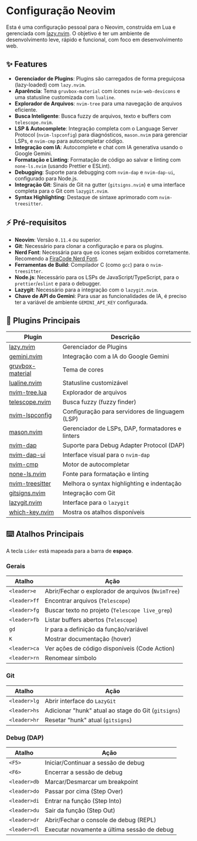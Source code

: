 # Configuração Neovim

Esta é uma configuração pessoal para o Neovim, construída em Lua e gerenciada com [lazy.nvim](https://github.com/folke/lazy.nvim). O objetivo é ter um ambiente de desenvolvimento leve, rápido e funcional, com foco em desenvolvimento web.

## ✨ Features

- **Gerenciador de Plugins**: Plugins são carregados de forma preguiçosa (lazy-loaded) com `lazy.nvim`.
- **Aparência**: Tema `gruvbox-material` com ícones `nvim-web-devicons` e uma statusline customizada com `lualine`.
- **Explorador de Arquivos**: `nvim-tree` para uma navegação de arquivos eficiente.
- **Busca Inteligente**: Busca fuzzy de arquivos, texto e buffers com `telescope.nvim`.
- **LSP & Autocomplete**: Integração completa com o Language Server Protocol (`nvim-lspconfig`) para diagnósticos, `mason.nvim` para gerenciar LSPs, e `nvim-cmp` para autocompletar código.
- **Integração com IA**: Autocomplete e chat com IA generativa usando o Google Gemini.
- **Formatação e Linting**: Formatação de código ao salvar e linting com `none-ls.nvim` (usando Prettier e ESLint).
- **Debugging**: Suporte para debugging com `nvim-dap` e `nvim-dap-ui`, configurado para Node.js.
- **Integração Git**: Sinais de Git na gutter (`gitsigns.nvim`) e uma interface completa para o Git com `lazygit.nvim`.
- **Syntax Highlighting**: Destaque de sintaxe aprimorado com `nvim-treesitter`.

## ⚡ Pré-requisitos

- **Neovim**: Versão `0.11.4` ou superior.
- **Git**: Necessário para clonar a configuração e para os plugins.
- **Nerd Font**: Necessária para que os ícones sejam exibidos corretamente. Recomendo a [FiraCode Nerd Font](https://www.nerdfonts.com/font-downloads).
- **Ferramentas de Build**: Compilador C (como `gcc`) para o `nvim-treesitter`.
- **Node.js**: Necessário para os LSPs de JavaScript/TypeScript, para o `prettier`/`eslint` e para o debugger.
- **Lazygit**: Necessário para a integração com o `lazygit.nvim`.
- **Chave de API do Gemini**: Para usar as funcionalidades de IA, é preciso ter a variável de ambiente `GEMINI_API_KEY` configurada.

## 🔌 Plugins Principais

| Plugin | Descrição |
| --- | --- |
| [lazy.nvim](https://github.com/folke/lazy.nvim) | Gerenciador de Plugins |
| [gemini.nvim](https://github.com/kiddos/gemini.nvim) | Integração com a IA do Google Gemini |
| [gruvbox-material](https://github.com/sainnhe/gruvbox-material) | Tema de cores |
| [lualine.nvim](https://github.com/nvim-lualine/lualine.nvim) | Statusline customizável |
| [nvim-tree.lua](https://github.com/nvim-tree/nvim-tree.lua) | Explorador de arquivos |
| [telescope.nvim](https://github.com/nvim-telescope/telescope.nvim) | Busca fuzzy (fuzzy finder) |
| [nvim-lspconfig](https://github.com/neovim/nvim-lspconfig) | Configuração para servidores de linguagem (LSP) |
| [mason.nvim](https://github.com/williamboman/mason.nvim) | Gerenciador de LSPs, DAP, formatadores e linters |
| [nvim-dap](https://github.com/mfussenegger/nvim-dap) | Suporte para Debug Adapter Protocol (DAP) |
| [nvim-dap-ui](https://github.com/rcarriga/nvim-dap-ui) | Interface visual para o `nvim-dap` |
| [nvim-cmp](https://github.com/hrsh7th/nvim-cmp) | Motor de autocompletar |
| [none-ls.nvim](https://github.com/nvimtools/none-ls.nvim) | Fonte para formatação e linting |
| [nvim-treesitter](https://github.com/nvim-treesitter/nvim-treesitter) | Melhora o syntax highlighting e indentação |
| [gitsigns.nvim](https://github.com/lewis6991/gitsigns.nvim) | Integração com Git |
| [lazygit.nvim](https://github.com/kdheepak/lazygit.nvim) | Interface para o `lazygit` |
| [which-key.nvim](https://github.com/folke/which-key.nvim) | Mostra os atalhos disponíveis |

## ⌨️ Atalhos Principais

A tecla `Líder` está mapeada para a barra de **espaço**.

### Gerais

| Atalho | Ação |
| --- | --- |
| `<leader>e` | Abrir/Fechar o explorador de arquivos (`NvimTree`) |
| `<leader>ff` | Encontrar arquivos (`Telescope`) |
| `<leader>fg` | Buscar texto no projeto (`Telescope live_grep`) |
| `<leader>fb` | Listar buffers abertos (`Telescope`) |
| `gd` | Ir para a definição da função/variável |
| `K` | Mostrar documentação (hover) |
| `<leader>ca` | Ver ações de código disponíveis (Code Action) |
| `<leader>rn` | Renomear símbolo |

### Git

| Atalho | Ação |
| --- | --- |
| `<leader>lg` | Abrir interface do `LazyGit` |
| `<leader>hs` | Adicionar "hunk" atual ao stage do Git (`gitsigns`) |
| `<leader>hr` | Resetar "hunk" atual (`gitsigns`) |

### Debug (DAP)

| Atalho | Ação |
| --- | --- |
| `<F5>` | Iniciar/Continuar a sessão de debug |
| `<F6>` | Encerrar a sessão de debug |
| `<leader>db` | Marcar/Desmarcar um breakpoint |
| `<leader>do` | Passar por cima (Step Over) |
| `<leader>di` | Entrar na função (Step Into) |
| `<leader>du` | Sair da função (Step Out) |
| `<leader>dr` | Abrir/Fechar o console de debug (REPL) |
| `<leader>dl` | Executar novamente a última sessão de debug |

